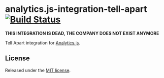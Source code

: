 # analytics.js-integration-tell-apart [![Build Status][ci-badge]][ci-link]

**THIS INTEGRATION IS DEAD, THE COMPANY DOES NOT EXIST ANYMORE**

Tell Apart integration for [Analytics.js][].

## License

Released under the [MIT license](LICENSE).


[Analytics.js]: https://segment.com/docs/libraries/analytics.js/
[ci-link]: https://ci.segment.com/gh/segment-integrations/analytics.js-integration-tell-apart
[ci-badge]: https://ci.segment.com/gh/segment-integrations/analytics.js-integration-tell-apart.svg?style=svg&circle-token=08abf51c02cdde843e7affd2d1057630068ba75d
